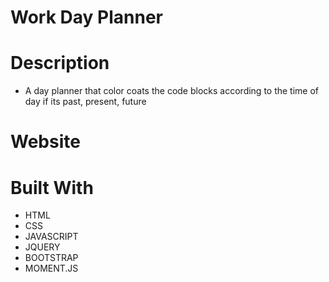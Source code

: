 # Work Day Planner

# Description
- A day planner that color coats the code blocks according to the time of day if its past, present, future

# Website

# Built With
- HTML
- CSS
- JAVASCRIPT
- JQUERY
- BOOTSTRAP
- MOMENT.JS
